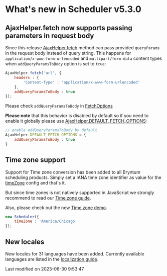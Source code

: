 # What's new in Scheduler v5.3.0

## AjaxHelper.fetch now supports passing parameters in request body

Since this release [AjaxHelper.fetch](#Core/helper/AjaxHelper#function-fetch-static) method can pass provided `queryParams`
in the request body instead of query string. This happens for `application/x-www-form-urlencoded` and
`multipart/form-data` content types when `addQueryParamsToBody` option is set to `true`:

```javascript
AjaxHelper.fetch('url', {
    headers : {
        'Content-Type' : 'application/x-www-form-urlencoded'
    },
    addQueryParamsToBody : true
});
```

Please check `addQueryParamsToBody` in [FetchOptions](#Core/helper/AjaxHelper#typedef-FetchOptions)

**Please note** that this behavior is disabled by default so if you need to enable it globally please use
[AjaxHelper.DEFAULT_FETCH_OPTIONS](#Core/helper/AjaxHelper#property-DEFAULT_FETCH_OPTIONS-static):

```javascript
// enable addQueryParamsToBody by default
AjaxHelper.DEFAULT_FETCH_OPTIONS = {
    addQueryParamsToBody : true
}
```

## Time zone support

Support for Time zone conversion has been added to all Bryntum scheduling products. Simply set a IANA time zone
identifier as value for the [timeZone](#Scheduler/model/ProjectModel#config-timeZone) config and that's it.

But since time zones is not natively supported in JavaScript we strongly recommend to read our
[Time zone guide](#Scheduler/guides/customization/timezone.md).

Also, please check out the new [Time zone demo](https://bryntum.com/examples/scheduler/timezone/).

```javascript
new Scheduler({
    timeZone : 'America/Chicago'
});
```

## New locales

New locales for 31 languages have been added. Currently available languages are listed in the
[localization guide](#Scheduler/guides/customization/localization.md#locales).


<p class="last-modified">Last modified on 2023-06-30 9:53:47</p>